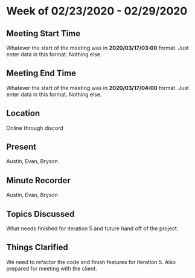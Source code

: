 # Week of 02/23/2020 - 02/29/2020

## Meeting Start Time

Whatever the start of the meeting was in **2020/03/17/03:00** format. Just enter data in this format. Nothing else.

## Meeting End Time

Whatever the start of the meeting was in **2020/03/17/04:00** format. Just enter data in this format. Nothing else.

## Location

Online through discord

## Present

Austin, Evan, Bryson

## Minute Recorder

Austin, Evan, Bryson

## Topics Discussed

What needs finished for iteration 5 and future hand off of the project.

## Things Clarified

We need to refactor the code and finish features for iteration 5. Also prepared for meeting with the client.
